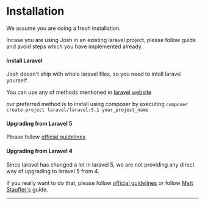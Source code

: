 # Installation


We assume you are doing a fresh installation.

Incase you are using Josh in an existing laravel project, please follow guide and avoid steps which you have implemented already.

#### Install Laravel
Josh doesn't ship with whole laravel files, so you need to intall laravel yourself.

You can use any of methods mentioned in [laravel website](http://laravel.com/docs/5.1/installation)

our preferred method is to install using composer by executing ```composer create-project laravel/laravel:5.1 your_project_name```

#### Upgrading from Laravel 5

Please follow [official guidelines](http://laravel.com/docs/5.1/upgrade#upgrade-5.1.0)

#### Upgrading from Laravel 4

Since laravel has changed a lot in laravel 5, we are not providing any direct way of upgrading to laravel 5 from 4.

If you really want to do that, please follow [official guidelines](http://laravel.com/docs/5.1/upgrade) or follow [Matt Stauffer's](http://mattstauffer.co/blog/upgrading-from-laravel-4-to-laravel-5) guide.


---

